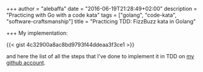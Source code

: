 +++
author = "alebaffa"
date = "2016-06-19T21:28:49+02:00"
description = "Practicing with Go with a code kata"
tags = ["golang", "code-kata", "software-craftsmanship"]
title = "Practicing TDD: FizzBuzz kata in Golang"

+++
My implementation:

{{< gist 4c32900a8ac8bd9793f44ddeaa3f3ce1 >}}

and here the list of all the steps that I’ve done to implement it in TDD on [my github account](https://github.com/alebaffa/codekata/commits/master/fizzbuzz).
